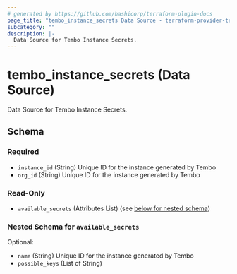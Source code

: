 ```yaml
---
# generated by https://github.com/hashicorp/terraform-plugin-docs
page_title: "tembo_instance_secrets Data Source - terraform-provider-tembo"
subcategory: ""
description: |-
  Data Source for Tembo Instance Secrets.
---
```


# tembo_instance_secrets (Data Source)

Data Source for Tembo Instance Secrets.



<!-- schema generated by tfplugindocs -->
## Schema

### Required

- `instance_id` (String) Unique ID for the instance generated by Tembo
- `org_id` (String) Unique ID for the instance generated by Tembo

### Read-Only

- `available_secrets` (Attributes List) (see [below for nested schema](#nestedatt--available_secrets))

<a id="nestedatt--available_secrets"></a>
### Nested Schema for `available_secrets`

Optional:

- `name` (String) Unique ID for the instance generated by Tembo
- `possible_keys` (List of String)
